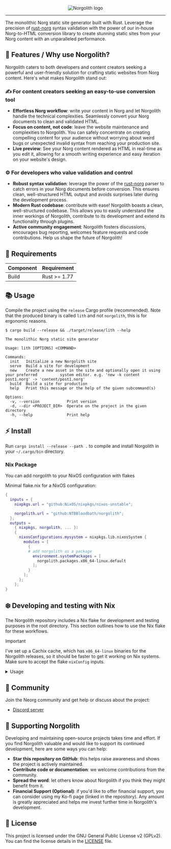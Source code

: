 <div align="center">

<img src="./res/norgolith_text.png" alt="Norgolith logo"/>

</div>

---

The monolithic Norg static site generator built with Rust. Leverage the precision of [rust-norg]
syntax validation with the power of our in-house Norg-to-HTML conversion library to create stunning
static sites from your Norg content with an unparalleled performance.

## 🌟 Features / Why use Norgolith?

Norgolith caters to both developers and content creators seeking a powerful and user-friendly
solution for crafting static websites from Norg content. Here's what makes Norgolith stand out:

### ✍️ For content creators seeking an easy-to-use conversion tool

- **Effortless Norg workflow**: write your content in Norg and let Norgolith handle the technical
  complexities. Seamlessly convert your Norg documents to clean and validated HTML.
- **Focus on content, not code**: leave the website maintenance and complexities to Norgolith. You
  can safely concentrate on creating compelling content for your audience without worrying about
  weird bugs or unexpected invalid syntax from reaching your production site.
- **Live preview**: See your Norg content rendered as HTML in real-time as you edit it, allowing for
  a smooth writing experience and easy iteration on your website's design.

### ⚙️ For developers who value validation and control

- **Robust syntax validation**: leverage the power of the [rust-norg] parser to catch errors in your Norg
  documents before conversion. This ensures clean, well-structured HTML output and avoids surprises
  later during the development process.
- **Modern Rust codebase**: contribute with ease! Norgolith boasts a clean, well-structured codebase.
  This allows you to easily understand the inner workings of Norgolith, contribute to its
  development and extend its functionality through plugins.
- **Active community engagement**: Norgolith fosters discussions, encourages bug reporting,
  welcomes feature requests and code contributions. Help us shape the future of Norgolith!

## 📝 Requirements

| Component | Requirement  |
|-----------|--------------|
| Build     | Rust >= 1.77 |

## 📚 Usage

Compile the project using the `release` Cargo profile (recommended). Note that the produced binary
is called `lith` and not `norgolith`, this is for ergonomic reasons.

```
$ cargo build --release && ./target/release/lith --help

The monolithic Norg static site generator

Usage: lith [OPTIONS] <COMMAND>

Commands:
  init   Initialize a new Norgolith site
  serve  Build a site for development
  new    Create a new asset in the site and optionally open it using your preferred          system editor. e.g. 'new -k content post1.norg' -> 'content/post1.norg'
  build  Build a site for production
  help   Print this message or the help of the given subcommand(s)

Options:
  -v, --version            Print version
  -d, --dir <PROJECT_DIR>  Operate on the project in the given directory
  -h, --help               Print help
```

## ⚡ Install

Run `cargo install --release --path .` to compile and install Norgolith in your `~/.cargo/bin` directory.

### Nix Package

You can add norgolith to your NixOS configuration with flakes

Minimal flake.nix for a NixOS configuration:

```nix
{
  inputs = {
    nixpkgs.url = "github:NixOS/nixpkgs/nixos-unstable";

    norgolith.url = "github:NTBBloodbath/norgolith";
  };
  outputs =
    { nixpkgs, norgolith, ... }:
    {
      nixosConfigurations.mysystem = nixpkgs.lib.nixosSystem {
        modules = [
          {
          # add norgolith as a package
            environment.systemPackages = [
              norgolith.packages.x86_64-linux.default
            ];
          }
        ];
      };
    };
}
```
## ❄️ Developing and testing with Nix

The Norgolith repository includes a Nix flake for development and testing purposes in the root directory. This section outlines how to
use the Nix flake for these workflows.

> [!IMPORTANT]
>
> I've set up a Cachix cache, which has `x86_64-linux` binaries for the Norgolith releases, so it
> should be faster to get it working on Nix systems. Make sure to accept the flake `nixConfig` inputs.

<details>
<summary>Usage</summary>

### Building Norgolith

```sh
# For extra verbosity add '--show-trace -Lv'
nix build .
```

This command builds Norgolith using Nix and places the executable in the `result` directory.

### Build and run Norgolith:

```sh
# For extra verbosity add '--show-trace -Lv'
nix run .
```
This command builds Norgolith the same way the `nix build` command would (including the `result`
directory symlink), and then proceeds to run the project.

### Development shell

```sh
# For extra verbosity add '--show-trace -Lv'
nix develop .
```

This command creates a development shell pre-configured with all the dependencies required to build
and test Norgolith. Inside the development shell, you can directly work on the source code and test
changes.

### Nix-direnv integration (optional)

For a more convenient development experience, consider using
[nix-direnv](https://github.com/nix-community/nix-direnv). With the `nix-direnv` integration,
entering the project directory will automatically activate the development shell defined in the
flake.

</details>

## 🚀 Community

Join the Neorg community and get help or discuss about the project:

- [Discord server](https://discord.gg/T6EgTAX7ht)

## 💌 Supporting Norgolith

Developing and maintaining open-source projects takes time and effort. If you find Norgolith
valuable and would like to support its continued development, here are some ways you can help:

- **Star this repository on GitHub**: this helps raise awareness and shows the project is actively
  maintained.
- **Contribute code or documentation**: we welcome contributions from the community.
- **Spread the word**: let others know about Norgolith if you think they might benefit from it.
- **Financial Support (Optional)**: if you'd like to offer financial support, you can consider using
  my Ko-fi page (linked in the repository). Any amount is greatly appreciated and helps me invest
  further time in Norgolith's development.

## 📖 License

This project is licensed under the GNU General Public License v2 (GPLv2).
You can find the license details in the [LICENSE](./LICENSE) file.


[rust-norg]: https://github.com/nvim-neorg/rust-norg

